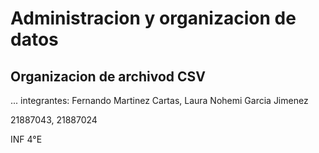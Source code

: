 # Administracion y organizacion de datos

## Organizacion de archivod CSV
...
 integrantes: Fernando Martinez Cartas, Laura Nohemi Garcia Jimenez
 
21887043, 21887024
 
 INF 4°E 
